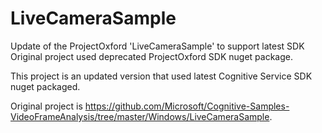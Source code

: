 # LiveCameraSample
Update of the ProjectOxford 'LiveCameraSample' to support latest SDK
Original project used deprecated ProjectOxford SDK nuget package. 

This project is an updated version that used latest Cognitive Service SDK nuget packaged.

Original project is https://github.com/Microsoft/Cognitive-Samples-VideoFrameAnalysis/tree/master/Windows/LiveCameraSample. 

